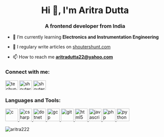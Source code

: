 <h1 align="center">Hi 👋, I'm Aritra Dutta</h1>
<h3 align="center">A  frontend developer from India</h3>

- 🌱 I’m currently learning **Electronics and Instrumentation Engineering**

- 📝 I regulary write articles on [shoutershunt.com](shoutershunt.com)

- 📫 How to reach me **aritradutta22@yahoo.com**

<center><h3 align="left">Connect with me:</h3>
<p align="left">
<a href="https://twitter.com/techupgrade2" target="blank"><img align="center" src="https://cdn.jsdelivr.net/npm/simple-icons@3.0.1/icons/twitter.svg" alt="techupgrade2" height="30" width="40" /></a>
<a href="https://linkedin.com/in/shoutershunt" target="blank"><img align="center" src="https://cdn.jsdelivr.net/npm/simple-icons@3.0.1/icons/linkedin.svg" alt="shoutershunt" height="30" width="40" /></a>
<a href="https://instagram.com/shouters_hunt" target="blank"><img align="center" src="https://cdn.jsdelivr.net/npm/simple-icons@3.0.1/icons/instagram.svg" alt="shouters_hunt" height="30" width="40" /></a>
</p>

<h3 align="left">Languages and Tools:</h3>
<p align="left"> <a href="https://www.cprogramming.com/" target="_blank"> <img src="https://devicons.github.io/devicon/devicon.git/icons/c/c-original.svg" alt="c" width="40" height="40"/> </a> <a href="https://www.w3schools.com/cs/" target="_blank"> <img src="https://devicons.github.io/devicon/devicon.git/icons/csharp/csharp-original.svg" alt="csharp" width="40" height="40"/> </a> <a href="https://dotnet.microsoft.com/" target="_blank"> <img src="https://devicons.github.io/devicon/devicon.git/icons/dot-net/dot-net-original-wordmark.svg" alt="dotnet" width="40" height="40"/> </a> <a href="https://cloud.google.com" target="_blank"> <img src="https://www.vectorlogo.zone/logos/google_cloud/google_cloud-icon.svg" alt="gcp" width="40" height="40"/> </a> <a href="https://git-scm.com/" target="_blank"> <img src="https://www.vectorlogo.zone/logos/git-scm/git-scm-icon.svg" alt="git" width="40" height="40"/> </a> <a href="https://www.w3.org/html/" target="_blank"> <img src="https://devicons.github.io/devicon/devicon.git/icons/html5/html5-original-wordmark.svg" alt="html5" width="40" height="40"/> </a> <a href="https://developer.mozilla.org/en-US/docs/Web/JavaScript" target="_blank"> <img src="https://devicons.github.io/devicon/devicon.git/icons/javascript/javascript-original.svg" alt="javascript" width="40" height="40"/> </a> <a href="https://www.php.net" target="_blank"> <img src="https://devicons.github.io/devicon/devicon.git/icons/php/php-original.svg" alt="php" width="40" height="40"/> </a> <a href="https://www.python.org" target="_blank"> <img src="https://devicons.github.io/devicon/devicon.git/icons/python/python-original.svg" alt="python" width="40" height="40"/> </a> </p></center>

<p><img align="center" src="https://github-readme-stats.vercel.app/api/top-langs?username=aritra222&show_icons=true&locale=en&layout=compact" alt="aritra222" /></p>

